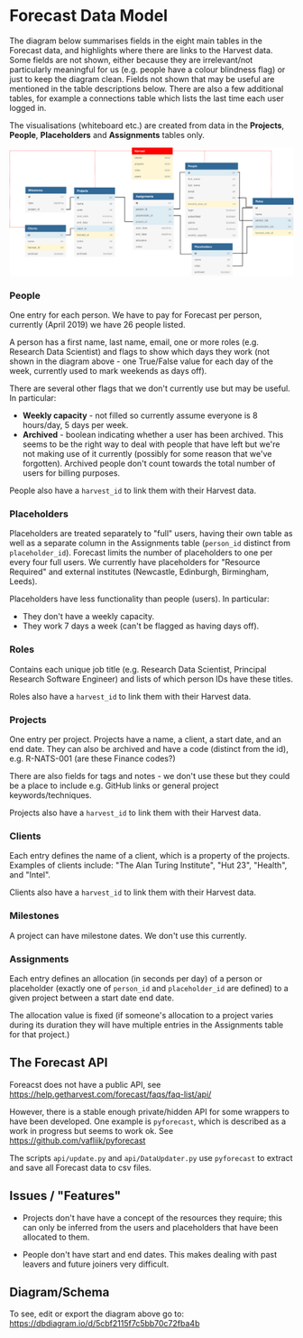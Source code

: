 # Forecast Data Model

The diagram below summarises fields in the eight main tables in the Forecast data,
and highlights where there are links to the Harvest data.
Some fields are not shown, either because they are irrelevant/not particularly
meaningful for us (e.g. people have a colour blindness flag) or just to keep
the diagram clean.
Fields not shown that may be useful are mentioned in the table descriptions below.
There are also a few additional tables, for example a connections table which
lists the last time each user logged in.

The visualisations (whiteboard etc.) are created from data in the **Projects**,
**People**, **Placeholders** and **Assignments** tables only.

![ForecastDataModel](forecast_data_model.png)


### People

One entry for each person. We have to pay for Forecast per person, currently
(April 2019) we have 26 people listed.

A person has a first name, last name, email, one or
more roles (e.g. Research Data Scientist) and flags to show which days they
work (not shown in the diagram above - one True/False value for each day of the
  week, currently used to mark weekends as days off).

There are several other flags that we don't currently use but may be useful.
In particular:
* **Weekly capacity** - not filled so currently assume everyone is 8 hours/day,
5 days per week.
* **Archived** - boolean indicating whether a user has been archived.
This seems to be the right way to deal with people that have left but we're not
making use of it currently (possibly for some reason that we've forgotten).
Archived people don't count towards the total number of users for billing purposes.

People also have a `harvest_id` to link them with their Harvest data.


### Placeholders

Placeholders are treated separately to "full" users, having their own table as
 well as a separate column in the Assignments table (`person_id` distinct from
 `placeholder_id`).
 Forecast limits the number of placeholders to one per every four full users.
 We currently have placeholders for "Resource Required" and
 external institutes (Newcastle, Edinburgh, Birmingham, Leeds).

 Placeholders have less functionality than people (users).
 In particular:
 * They don't have a weekly capacity.
 * They work 7 days a week (can't be flagged as having days off).


### Roles

 Contains each unique job title (e.g. Research Data Scientist,
   Principal Research Software Engineer) and lists of which person IDs
   have these titles.

 Roles also have a `harvest_id` to link them with their Harvest data.


### Projects

One entry per project.
Projects have a name, a client, a start date, and an end date.
They can also be archived and have a code (distinct from the id), e.g.
R-NATS-001 (are these Finance codes?)

There are also fields for tags and notes - we don't use these but they could be
a place to include e.g. GitHub links or general project keywords/techniques.

Projects also have a `harvest_id` to link them with their Harvest data.


### Clients

Each entry defines the name of a client, which is a property of the projects.
Examples of clients include: "The Alan Turing Institute", "Hut 23", "Health",
and "Intel".

Clients also have a `harvest_id` to link them with their Harvest data.


### Milestones

A project can have milestone dates. We don't use this currently.


### Assignments

Each entry defines an allocation (in seconds per day) of a person or placeholder
 (exactly one of `person_id` and `placeholder_id` are defined) to a given project
 between a start date end date.

The allocation value is fixed (if someone's allocation to a project varies during
its duration they will have multiple entries in the Assignments table for that
project.)


## The Forecast API

Foreacst does not have a public API, see https://help.getharvest.com/forecast/faqs/faq-list/api/

However, there is a stable enough private/hidden API for some wrappers to have
been developed.
One example is `pyforecast`, which is described as a work in progress
but seems to work ok. See https://github.com/vafliik/pyforecast

The scripts `api/update.py` and `api/DataUpdater.py` use `pyforecast` to extract
and save all Forecast data to csv files.


## Issues / "Features"

* Projects don't have have a concept of the resources they require; this can only
be inferred from the users and placeholders that have been allocated to them.

* People don't have start and end dates.
This makes dealing with past leavers and future joiners very difficult.

## Diagram/Schema

To see, edit or export the diagram above go to:
https://dbdiagram.io/d/5cbf2115f7c5bb70c72fba4b
